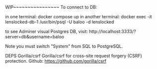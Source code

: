 WIP~~~~~~~~~~~~~~~~
To connect to DB:

in one terminal: docker compose up
in another terminal:
docker exec -it lenslocked-db-1 /usr/bin/psql -U baloo -d lenslocked

to see Adminer visual Postgres DB, visit:
http://localhost:3333/?server=db&username=baloo

Note you must switch "System" from SQL to PostgreSQL.

DEPS
Gorilla/csrf
Gorilla/csrf for cross-site request forgery (CSRF) protection.
Github: https://github.com/gorilla/csrf

